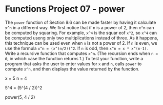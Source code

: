 # Functions Project 07 - power

The `power` function of Section 9.6 can be made faster by having it calculate `x^n` in a different way. We first notice that if `n` is a power of 2, then `x^n` can be computed by squaring. For example, `x^4` is the squar eof `x^2`, so `x^4` can be computed usong only two multiplications instead of three. As it happens, this technique can be used even when `n` is not a power of 2. If `n` is even, we use the formula `x^n = (x^(n/2))^2`. If `n` is odd, then `x^n = x * x^(n-1)`. Write a recursive function that computes `x^n`. (The recursion ends when `n = 0`, in which case the function returns 1.) To test your function, write a program that asks the user to enter values for `x` and `n`, calls `power` to compute `x^n`, and then displays the value returned by the function.


x = 5
n = 4

5^4 = (5^(4 / 2))^2

power(5, 4 / 2)